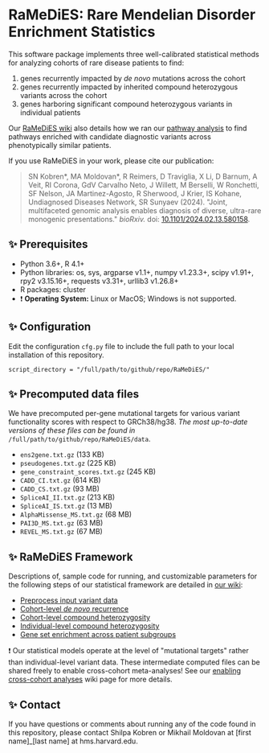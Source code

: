 # RaMeDiES: Rare Mendelian Disorder Enrichment Statistics

This software package implements three well-calibrated statistical methods for analyzing cohorts of rare disease patients to find:
1. genes recurrently impacted by _de novo_ mutations across the cohort
2. genes recurrently impacted by inherited compound heterozygous variants across the cohort
3. genes harboring significant compound heterozygous variants in individual patients

Our [RaMeDiES wiki](https://github.com/hms-dbmi/RaMeDiES/wiki) also details how we ran our [pathway analysis](https://github.com/hms-dbmi/RaMeDiES/wiki/Pathway-analysis) to find pathways enriched with
candidate diagnostic variants across phenotypically similar patients.

If you use RaMeDiES in your work, please cite our publication: 
> SN Kobren*, MA Moldovan*, R Reimers, D Traviglia, X Li, D Barnum, A Veit, RI Corona, GdV Carvalho Neto, J Willett, M Berselli, W Ronchetti, SF Nelson, JA Martinez-Agosto, R Sherwood, J Krier, IS Kohane, Undiagnosed Diseases Network, SR Sunyaev (2024). "Joint, multifaceted genomic analysis enables diagnosis of diverse, ultra-rare monogenic presentations." _bioRxiv._ doi: [10.1101/2024.02.13.580158](https://www.biorxiv.org/content/10.1101/2024.02.13.580158).

## :sparkles: Prerequisites
* Python 3.6+, R 4.1+
* Python libraries: os, sys, argparse v1.1+, numpy v1.23.3+, scipy v1.91+, rpy2 v3.15.16+, requests v3.31+, urllib3 v1.26.8+
* R packages: cluster
* :exclamation: **Operating System:** Linux or MacOS;  Windows is not supported.
  
## :sparkles: Configuration
Edit the configuration `cfg.py` file to include the full path to your local installation of this repository.

```
script_directory = "/full/path/to/github/repo/RaMeDiES/"
```

## :sparkles: Precomputed data files
We have precomputed per-gene mutational targets for various variant functionality scores with respect to GRCh38/hg38. *The most up-to-date versions of these files can be found in* `/full/path/to/github/repo/RaMeDiES/data`.

* `ens2gene.txt.gz` (133 KB)
* `pseudogenes.txt.gz` (225 KB)
* `gene_constraint_scores.txt.gz` (245 KB)
* `CADD_CI.txt.gz` (614 KB)
* `CADD_CS.txt.gz` (93 MB)
* `SpliceAI_II.txt.gz` (213 KB)
* `SpliceAI_IS.txt.gz` (13 MB)
* `AlphaMissense_MS.txt.gz` (68 MB)
* `PAI3D_MS.txt.gz` (63 MB)
* `REVEL_MS.txt.gz` (67 MB)
  
## :sparkles: RaMeDiES Framework
Descriptions of, sample code for running, and customizable parameters for the following steps of our statistical framework are detailed in [our wiki](https://github.com/hms-dbmi/RaMeDiES/wiki): 

* [Preprocess input variant data](https://github.com/hms-dbmi/RaMeDiES/wiki/Variant-data-input)
* [Cohort-level _de novo_ recurrence](https://github.com/hms-dbmi/RaMeDiES/wiki/Cohort-level-de-novo-recurrence)
* [Cohort-level compound heterozygosity](https://github.com/hms-dbmi/RaMeDiES/wiki/Cohort-level-compound-heterozygosity)
* [Individual-level compound heterozygosity](https://github.com/hms-dbmi/RaMeDiES/wiki/Individual-level-compound-heterozygosity)
* [Gene set enrichment across patient subgroups](https://github.com/hms-dbmi/RaMeDiES/wiki/Pathway-analysis)

:exclamation: Our statistical models operate at the level of "mutational targets" rather than individual-level variant data. These intermediate computed files can be shared freely to enable cross-cohort meta-analyses! See our [enabling cross-cohort analyses](https://github.com/hms-dbmi/RaMeDiES/wiki/Metaanalyses) wiki page for more details.

## :sparkles: Contact
If you have questions or comments about running any of the code found in this repository, please contact Shilpa Kobren or Mikhail Moldovan at [first name]_[last name] at hms.harvard.edu.
